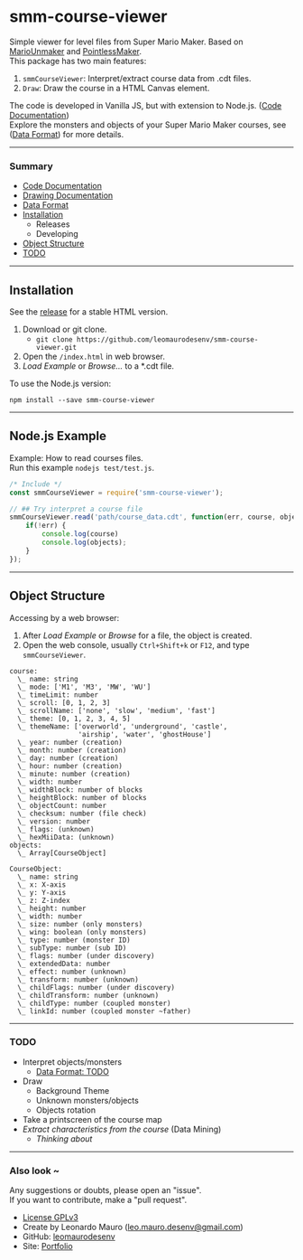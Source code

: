 # smm-course-viewer

Simple viewer for level files from Super Mario Maker. Based on [MarioUnmaker](https://github.com/Treeki/MarioUnmaker/) and [PointlessMaker](https://github.com/aboood40091/PointlessMaker).   
This package has two main features: 
1. `smmCourseViewer`: Interpret/extract course data from .cdt files.
2. `Draw`: Draw the course in a HTML Canvas element.

The code is developed in Vanilla JS, but with extension to Node.js. ([Code Documentation](/lib))   
Explore the monsters and objects of your Super Mario Maker courses, see ([Data Format](FORMAT.md)) for more details.   
   
---
### Summary

- [Code Documentation](/lib)
- [Drawing Documentation](/draw)
- [Data Format](FORMAT.md)
- [Installation](#installation)
    - Releases
    - Developing
- [Object Structure](#object-structure)
- [TODO](#todo)

---
## Installation

See the [release](https://github.com/leomaurodesenv/smm-course-viewer/releases) for a stable HTML version.

1. Download or git clone.
    - `git clone https://github.com/leomaurodesenv/smm-course-viewer.git`
2. Open the `/index.html` in web browser.
3. _Load Example_ or _Browse..._ to a \*.cdt file.


To use the Node.js version:
```shell
npm install --save smm-course-viewer
```

---
## Node.js Example

Example: How to read courses files.   
Run this example `nodejs test/test.js`.
```js
/* Include */
const smmCourseViewer = require('smm-course-viewer');

// ## Try interpret a course file
smmCourseViewer.read('path/course_data.cdt', function(err, course, objects) {
    if(!err) {
        console.log(course)
        console.log(objects);
    }
});
```

---
## Object Structure

Accessing by a web browser:   
1. After _Load Example_ or _Browse_ for a file, the object is created.   
2. Open the web console, usually `Ctrl+Shift+k` or `F12`, and type `smmCourseViewer`.

```
course: 
  \_ ​name: string
  \_ ​mode: ['M1', 'M3', 'MW', 'WU']
  \_ ​timeLimit: number
  \_ ​scroll: [0, 1, 2, 3]
  \_ ​scrollName: ['none', 'slow', 'medium', 'fast']
  \_ ​theme: [0, 1, 2, 3, 4, 5]
  \_ ​themeName: ['overworld', 'underground', 'castle', 
                 'airship', 'water', 'ghostHouse']
  \_ year: number (creation)
  \_ ​month: number (creation)
  \_ day: number (creation)
  \_ hour: number (creation)
  \_ ​minute: number (creation)
  \_ ​​width: number
  \_ ​​widthBlock: number of blocks
  \_ ​heightBlock: number of blocks
  \_ ​objectCount: number
  \_ checksum: number (file check)
  \_ ​version: number
  \_ flags: (unknown)
  \_ hexMiiData: (unknown)
objects:
  \_ Array[CourseObject]
```
   
```
CourseObject:
  \_ name: string
  \_ x: X-axis
  \_ ​y: Y-axis
  \_ z: Z-index
  \_ height: number
  \_ width: number
  \_ size: number (only monsters)
  \_ ​​wing: boolean (only monsters)
  \_ ​​type: number (monster ID)
  \_ subType: number (sub ID)
  \_ ​​​flags: number (under discovery)
  \_ ​​​extendedData: number
  \_ effect: number (unknown)
  \_ transform: number (unknown)
  \_ ​​​childFlags: number (under discovery)
​​​  \_ ​​​childTransform: number (unknown)
  \_ ​​​childType: number (coupled monster)
  \_ linkId: number (coupled monster ~father)
```
   
---
### TODO

- Interpret objects/monsters
    - [Data Format: TODO](FORMAT.md)
- Draw
    - Background Theme
    - Unknown monsters/objects
    - Objects rotation
- Take a printscreen of the course map
- _Extract characteristics from the course_ (Data Mining)
    - _Thinking about_ 
   
---
### Also look ~

Any suggestions or doubts, please open an "issue".   
If you want to contribute, make a "pull request".   

- [License GPLv3](LICENSE)
- Create by Leonardo Mauro (leo.mauro.desenv@gmail.com)
- GitHub: [leomaurodesenv](https://github.com/leomaurodesenv/)
- Site: [Portfolio](http://leonardomauro.com/portfolio/)